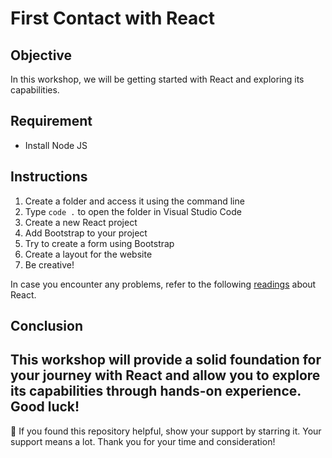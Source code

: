 # First Contact with React

## Objective
In this workshop, we will be getting started with React and exploring its capabilities.

## Requirement
- Install Node JS

## Instructions
1. Create a folder and access it using the command line
2. Type `code .` to open the folder in Visual Studio Code
3. Create a new React project
4. Add Bootstrap to your project
5. Try to create a form using Bootstrap
6. Create a layout for the website
7. Be creative!

In case you encounter any problems, refer to the following [readings](https://reactjs.org/docs/getting-started.html) about React.

## Conclusion
This workshop will provide a solid foundation for your journey with React and allow you to explore its capabilities through hands-on experience. Good luck!
---
🙌 If you found this repository helpful, show your support by starring it. Your support means a lot. 
Thank you for your time and consideration!
